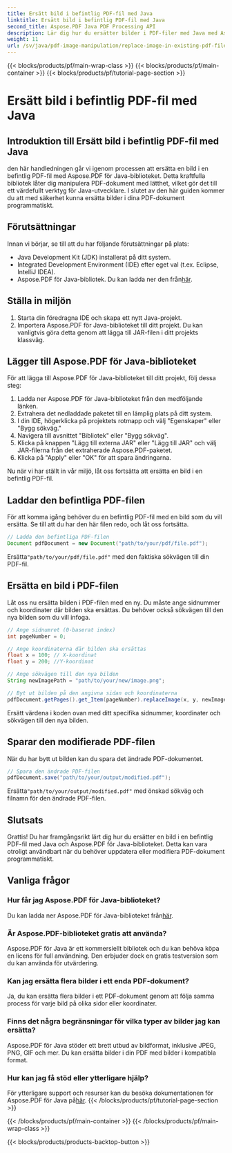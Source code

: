```yaml
---
title: Ersätt bild i befintlig PDF-fil med Java
linktitle: Ersätt bild i befintlig PDF-fil med Java
second_title: Aspose.PDF Java PDF Processing API
description: Lär dig hur du ersätter bilder i PDF-filer med Java med Aspose.PDF för Java. Steg-för-steg-guide med kodexempel för sömlöst bildbyte.
weight: 11
url: /sv/java/pdf-image-manipulation/replace-image-in-existing-pdf-file-using-java/
---
```


{{< blocks/products/pf/main-wrap-class >}}
{{< blocks/products/pf/main-container >}}
{{< blocks/products/pf/tutorial-page-section >}}

# Ersätt bild i befintlig PDF-fil med Java


## Introduktion till Ersätt bild i befintlig PDF-fil med Java

den här handledningen går vi igenom processen att ersätta en bild i en befintlig PDF-fil med Aspose.PDF för Java-biblioteket. Detta kraftfulla bibliotek låter dig manipulera PDF-dokument med lätthet, vilket gör det till ett värdefullt verktyg för Java-utvecklare. I slutet av den här guiden kommer du att med säkerhet kunna ersätta bilder i dina PDF-dokument programmatiskt.

## Förutsättningar

Innan vi börjar, se till att du har följande förutsättningar på plats:

- Java Development Kit (JDK) installerat på ditt system.
- Integrated Development Environment (IDE) efter eget val (t.ex. Eclipse, IntelliJ IDEA).
-  Aspose.PDF för Java-bibliotek. Du kan ladda ner den från[här](https://releases.aspose.com/pdf/java/).

## Ställa in miljön

1. Starta din föredragna IDE och skapa ett nytt Java-projekt.
2. Importera Aspose.PDF för Java-biblioteket till ditt projekt. Du kan vanligtvis göra detta genom att lägga till JAR-filen i ditt projekts klassväg.

## Lägger till Aspose.PDF för Java-biblioteket

För att lägga till Aspose.PDF för Java-biblioteket till ditt projekt, följ dessa steg:

1. Ladda ner Aspose.PDF för Java-biblioteket från den medföljande länken.
2. Extrahera det nedladdade paketet till en lämplig plats på ditt system.
3. I din IDE, högerklicka på projektets rotmapp och välj "Egenskaper" eller "Bygg sökväg."
4. Navigera till avsnittet "Bibliotek" eller "Bygg sökväg".
5. Klicka på knappen "Lägg till externa JAR" eller "Lägg till JAR" och välj JAR-filerna från det extraherade Aspose.PDF-paketet.
6. Klicka på "Apply" eller "OK" för att spara ändringarna.

Nu när vi har ställt in vår miljö, låt oss fortsätta att ersätta en bild i en befintlig PDF-fil.

## Laddar den befintliga PDF-filen

För att komma igång behöver du en befintlig PDF-fil med en bild som du vill ersätta. Se till att du har den här filen redo, och låt oss fortsätta.

```java
// Ladda den befintliga PDF-filen
Document pdfDocument = new Document("path/to/your/pdf/file.pdf");
```

 Ersätta`"path/to/your/pdf/file.pdf"` med den faktiska sökvägen till din PDF-fil.

## Ersätta en bild i PDF-filen

Låt oss nu ersätta bilden i PDF-filen med en ny. Du måste ange sidnummer och koordinater där bilden ska ersättas. Du behöver också sökvägen till den nya bilden som du vill infoga.

```java
// Ange sidnumret (0-baserat index)
int pageNumber = 0;

// Ange koordinaterna där bilden ska ersättas
float x = 100; // X-koordinat
float y = 200; //Y-koordinat

// Ange sökvägen till den nya bilden
String newImagePath = "path/to/your/new/image.png";

// Byt ut bilden på den angivna sidan och koordinaterna
pdfDocument.getPages().get_Item(pageNumber).replaceImage(x, y, newImagePath);
```

Ersätt värdena i koden ovan med ditt specifika sidnummer, koordinater och sökvägen till den nya bilden.

## Sparar den modifierade PDF-filen

När du har bytt ut bilden kan du spara det ändrade PDF-dokumentet.

```java
// Spara den ändrade PDF-filen
pdfDocument.save("path/to/your/output/modified.pdf");
```

 Ersätta`"path/to/your/output/modified.pdf"` med önskad sökväg och filnamn för den ändrade PDF-filen.

## Slutsats

Grattis! Du har framgångsrikt lärt dig hur du ersätter en bild i en befintlig PDF-fil med Java och Aspose.PDF för Java-biblioteket. Detta kan vara otroligt användbart när du behöver uppdatera eller modifiera PDF-dokument programmatiskt.

## Vanliga frågor

### Hur får jag Aspose.PDF för Java-biblioteket?

 Du kan ladda ner Aspose.PDF för Java-biblioteket från[här](https://releases.aspose.com/pdf/java/).

### Är Aspose.PDF-biblioteket gratis att använda?

Aspose.PDF för Java är ett kommersiellt bibliotek och du kan behöva köpa en licens för full användning. Den erbjuder dock en gratis testversion som du kan använda för utvärdering.

### Kan jag ersätta flera bilder i ett enda PDF-dokument?

Ja, du kan ersätta flera bilder i ett PDF-dokument genom att följa samma process för varje bild på olika sidor eller koordinater.

### Finns det några begränsningar för vilka typer av bilder jag kan ersätta?

Aspose.PDF för Java stöder ett brett utbud av bildformat, inklusive JPEG, PNG, GIF och mer. Du kan ersätta bilder i din PDF med bilder i kompatibla format.

### Hur kan jag få stöd eller ytterligare hjälp?

 För ytterligare support och resurser kan du besöka dokumentationen för Aspose.PDF för Java på[här](https://reference.aspose.com/pdf/java/).
{{< /blocks/products/pf/tutorial-page-section >}}

{{< /blocks/products/pf/main-container >}}
{{< /blocks/products/pf/main-wrap-class >}}

{{< blocks/products/products-backtop-button >}}
